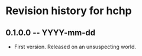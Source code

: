 # Revision history for hchp

## 0.1.0.0 -- YYYY-mm-dd

* First version. Released on an unsuspecting world.
